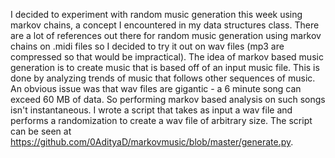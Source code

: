I decided to experiment with random music generation this week using markov chains, a concept I encountered in my data structures class. There are a lot of references out there for random music generation using markov chains on .midi files so I decided to try it out on wav files (mp3 are compressed so that would be impractical). The idea of markov based music generation is to create music that is based off of an input music file. This is done by analyzing trends of music that follows other sequences of music. An obvious issue was that wav files are gigantic - a 6 minute song can exceed 60 MB of data. So performing markov based analysis on such songs isn't instantaneous. I wrote a script that takes as input a wav file and performs a randomization to create a wav file of arbitrary size. The script can be seen at https://github.com/0AdityaD/markovmusic/blob/master/generate.py. 
